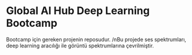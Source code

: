 # Global AI Hub Deep Learning Bootcamp
Bootcamp için gereken projenin reposudur. 
/nBu projede ses spektrumları, deep learning aracılığı ile görüntü spektrumlarına çevrilmiştir.
